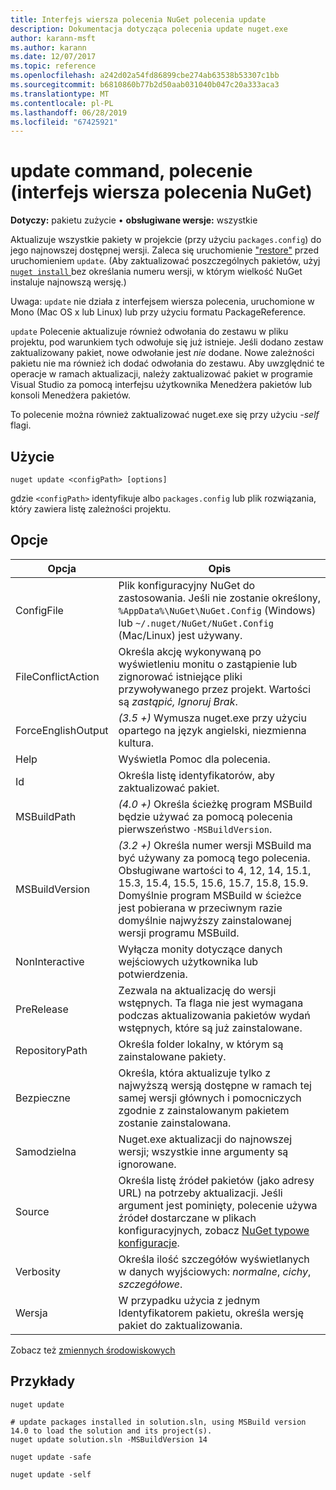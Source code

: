 ```yaml
---
title: Interfejs wiersza polecenia NuGet polecenia update
description: Dokumentacja dotycząca polecenia update nuget.exe
author: karann-msft
ms.author: karann
ms.date: 12/07/2017
ms.topic: reference
ms.openlocfilehash: a242d02a54fd86899cbe274ab63538b53307c1bb
ms.sourcegitcommit: b6810860b77b2d50aab031040b047c20a333aca3
ms.translationtype: MT
ms.contentlocale: pl-PL
ms.lasthandoff: 06/28/2019
ms.locfileid: "67425921"
---
```

# <a name="update-command-nuget-cli"></a>update command, polecenie (interfejs wiersza polecenia NuGet)

**Dotyczy:** pakietu zużycie &bullet; **obsługiwane wersje:** wszystkie

Aktualizuje wszystkie pakiety w projekcie (przy użyciu `packages.config`) do jego najnowszej dostępnej wersji. Zaleca się uruchomienie ["restore"](cli-ref-restore.md) przed uruchomieniem `update`. (Aby zaktualizować poszczególnych pakietów, użyj [ `nuget install` ](cli-ref-install.md) bez określania numeru wersji, w którym wielkość NuGet instaluje najnowszą wersję.)

Uwaga: `update` nie działa z interfejsem wiersza polecenia, uruchomione w Mono (Mac OS x lub Linux) lub przy użyciu formatu PackageReference.

`update` Polecenie aktualizuje również odwołania do zestawu w pliku projektu, pod warunkiem tych odwołuje się już istnieje. Jeśli dodano zestaw zaktualizowany pakiet, nowe odwołanie jest *nie* dodane. Nowe zależności pakietu nie ma również ich dodać odwołania do zestawu. Aby uwzględnić te operacje w ramach aktualizacji, należy zaktualizować pakiet w programie Visual Studio za pomocą interfejsu użytkownika Menedżera pakietów lub konsoli Menedżera pakietów.

To polecenie można również zaktualizować nuget.exe się przy użyciu *-self* flagi.

## <a name="usage"></a>Użycie

```cli
nuget update <configPath> [options]
```

gdzie `<configPath>` identyfikuje albo `packages.config` lub plik rozwiązania, który zawiera listę zależności projektu.

## <a name="options"></a>Opcje

| Opcja | Opis |
| --- | --- |
| ConfigFile | Plik konfiguracyjny NuGet do zastosowania. Jeśli nie zostanie określony, `%AppData%\NuGet\NuGet.Config` (Windows) lub `~/.nuget/NuGet/NuGet.Config` (Mac/Linux) jest używany.|
| FileConflictAction | Określa akcję wykonywaną po wyświetleniu monitu o zastąpienie lub zignorować istniejące pliki przywoływanego przez projekt. Wartości są *zastąpić, Ignoruj Brak*. |
| ForceEnglishOutput | *(3.5 +)* Wymusza nuget.exe przy użyciu opartego na język angielski, niezmienna kultura. |
| Help | Wyświetla Pomoc dla polecenia. |
| Id | Określa listę identyfikatorów, aby zaktualizować pakiet. |
| MSBuildPath | *(4.0 +)*  Określa ścieżkę program MSBuild będzie używać za pomocą polecenia pierwszeństwo `-MSBuildVersion`. |
| MSBuildVersion | *(3.2 +)*  Określa numer wersji MSBuild ma być używany za pomocą tego polecenia. Obsługiwane wartości to 4, 12, 14, 15.1, 15.3, 15.4, 15.5, 15.6, 15.7, 15.8, 15.9. Domyślnie program MSBuild w ścieżce jest pobierana w przeciwnym razie domyślnie najwyższy zainstalowanej wersji programu MSBuild. |
| NonInteractive | Wyłącza monity dotyczące danych wejściowych użytkownika lub potwierdzenia. |
| PreRelease | Zezwala na aktualizację do wersji wstępnych. Ta flaga nie jest wymagana podczas aktualizowania pakietów wydań wstępnych, które są już zainstalowane. |
| RepositoryPath | Określa folder lokalny, w którym są zainstalowane pakiety. |
| Bezpieczne | Określa, która aktualizuje tylko z najwyższą wersją dostępne w ramach tej samej wersji głównych i pomocniczych zgodnie z zainstalowanym pakietem zostanie zainstalowana. |
| Samodzielna | Nuget.exe aktualizacji do najnowszej wersji; wszystkie inne argumenty są ignorowane. |
| Source | Określa listę źródeł pakietów (jako adresy URL) na potrzeby aktualizacji. Jeśli argument jest pominięty, polecenie używa źródeł dostarczane w plikach konfiguracyjnych, zobacz [NuGet typowe konfiguracje](../consume-packages/configuring-nuget-behavior.md). |
| Verbosity | Określa ilość szczegółów wyświetlanych w danych wyjściowych: *normalne*, *cichy*, *szczegółowe*. |
| Wersja | W przypadku użycia z jednym Identyfikatorem pakietu, określa wersję pakiet do zaktualizowania. |

Zobacz też [zmiennych środowiskowych](cli-ref-environment-variables.md)

## <a name="examples"></a>Przykłady

```cli
nuget update

# update packages installed in solution.sln, using MSBuild version 14.0 to load the solution and its project(s).
nuget update solution.sln -MSBuildVersion 14

nuget update -safe

nuget update -self
```
